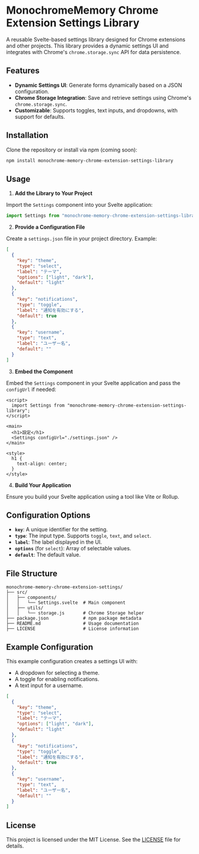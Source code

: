 # MonochromeMemory Chrome Extension Settings Library

A reusable Svelte-based settings library designed for Chrome extensions and other projects. This library provides a dynamic settings UI and integrates with Chrome's `chrome.storage.sync` API for data persistence.

## Features

- **Dynamic Settings UI**: Generate forms dynamically based on a JSON configuration.
- **Chrome Storage Integration**: Save and retrieve settings using Chrome's `chrome.storage.sync`.
- **Customizable**: Supports toggles, text inputs, and dropdowns, with support for defaults.

## Installation

Clone the repository or install via npm (coming soon):

```bash
npm install monochrome-memory-chrome-extension-settings-library
```

## Usage

1. **Add the Library to Your Project**

Import the `Settings` component into your Svelte application:

```javascript
import Settings from "monochrome-memory-chrome-extension-settings-library";
```

2. **Provide a Configuration File**

Create a `settings.json` file in your project directory. Example:

```json
[
  {
    "key": "theme",
    "type": "select",
    "label": "テーマ",
    "options": ["light", "dark"],
    "default": "light"
  },
  {
    "key": "notifications",
    "type": "toggle",
    "label": "通知を有効にする",
    "default": true
  },
  {
    "key": "username",
    "type": "text",
    "label": "ユーザー名",
    "default": ""
  }
]
```

3. **Embed the Component**

Embed the `Settings` component in your Svelte application and pass the `configUrl` if needed:

```svelte
<script>
  import Settings from "monochrome-memory-chrome-extension-settings-library";
</script>

<main>
  <h1>設定</h1>
  <Settings configUrl="./settings.json" />
</main>

<style>
  h1 {
    text-align: center;
  }
</style>
```

4. **Build Your Application**

Ensure you build your Svelte application using a tool like Vite or Rollup.

## Configuration Options

- **`key`**: A unique identifier for the setting.
- **`type`**: The input type. Supports `toggle`, `text`, and `select`.
- **`label`**: The label displayed in the UI.
- **`options`** (for `select`): Array of selectable values.
- **`default`**: The default value.

## File Structure

```plaintext
monochrome-memory-chrome-extension-settings/
├── src/
│   ├── components/
│   │   └── Settings.svelte  # Main component
│   ├── utils/
│   │   └── storage.js       # Chrome Storage helper
├── package.json             # npm package metadata
├── README.md                # Usage documentation
├── LICENSE                  # License information
```

## Example Configuration

This example configuration creates a settings UI with:

- A dropdown for selecting a theme.
- A toggle for enabling notifications.
- A text input for a username.

```json
[
  {
    "key": "theme",
    "type": "select",
    "label": "テーマ",
    "options": ["light", "dark"],
    "default": "light"
  },
  {
    "key": "notifications",
    "type": "toggle",
    "label": "通知を有効にする",
    "default": true
  },
  {
    "key": "username",
    "type": "text",
    "label": "ユーザー名",
    "default": ""
  }
]
```

## License

This project is licensed under the MIT License. See the [LICENSE](./LICENSE) file for details.

